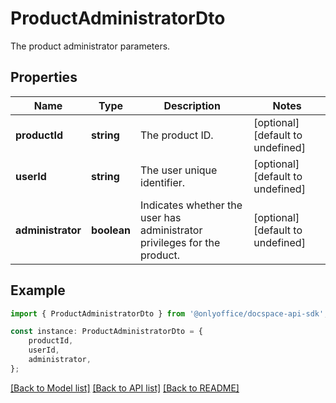 # ProductAdministratorDto

The product administrator parameters.

## Properties

Name | Type | Description | Notes
------------ | ------------- | ------------- | -------------
**productId** | **string** | The product ID. | [optional] [default to undefined]
**userId** | **string** | The user unique identifier. | [optional] [default to undefined]
**administrator** | **boolean** | Indicates whether the user has administrator privileges for the product. | [optional] [default to undefined]

## Example

```typescript
import { ProductAdministratorDto } from '@onlyoffice/docspace-api-sdk';

const instance: ProductAdministratorDto = {
    productId,
    userId,
    administrator,
};
```

[[Back to Model list]](../README.md#documentation-for-models) [[Back to API list]](../README.md#documentation-for-api-endpoints) [[Back to README]](../README.md)
